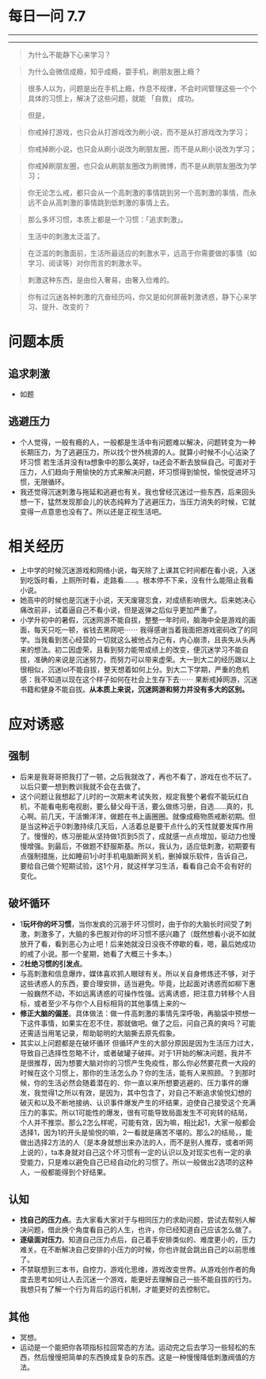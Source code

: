 # 每日一问 7.7 # 

---
<!-- toc -->
---


>为什么不能静下心来学习？

>为什么会微信成瘾，知乎成瘾，耍手机，刷朋友圈上瘾？

>很多人以为，问题是出在手机上瘾，作息不规律，不会时间管理这些一个个具体的习惯上，解决了这些问题，就能 「自救」 成功。

>但是，

>你戒掉打游戏，也只会从打游戏改为刷小说，而不是从打游戏改为学习；

>你戒掉刷小说，也只会从刷小说改为刷朋友圈，而不是从刷小说改为学习；

>你戒掉刷朋友圈，也只会从刷朋友圈改为刷微博，而不是从刷朋友圈改为学习；

>你无论怎么戒，都只会从一个高刺激的事情跳到另一个高刺激的事情，而永远不会从高刺激的事情跳到低刺激的事情上去。

>那么多坏习惯，本质上都是一个习惯：「追求刺激」。

>生活中的刺激太泛滥了。

>在泛滥的刺激面前，生活所最适应的刺激水平，远高于你需要做的事情（如学习、阅读等）对你而言的刺激水平。

>刺激这种东西，是由俭入奢易，由奢入俭难的。

>你有过沉迷各种刺激的亢奋经历吗，你又是如何屏蔽刺激诱惑，静下心来学习、提升、改变的？

# 问题本质

## 追求刺激
- 如题

## 逃避压力
- 个人觉得，一般有瘾的人，一般都是生活中有问题难以解决，问题转变为一种长期压力，为了逃避压力，所以找个世外桃源的人。就算小时候不小心沾染了坏习惯 若生活并没有ta想象中的那么美好，ta还会不断去放纵自己。可面对于压力，人们趋向于用愉快的方式来解决问题，坏习惯得到愉悦，愉悦促进坏习惯，无限循环。
- 我还觉得沉迷刺激与拖延和逃避也有关。我也曾经沉迷过一些东西，后来回头想一下，猛然发现那会儿的状态纯粹为了逃避压力，当压力消失的时候，它就变得一点意思也没有了。所以还是正视生活吧。

# 相关经历
- 上中学的时候沉迷游戏和网络小说，每天除了上课其它时间都在看小说，入迷到吃饭时看，上厕所时看，走路看……。根本停不下来，没有什么能阻止我看小说。
- 她高中的时候也是沉迷于小说，天天废寝忘食，对成绩影响很大。后来她决心痛改前非，试着逼自己不看小说，但是返弹之后似乎更加严重了。
- 小学升初中的暑假，沉迷网游不能自拔，整整一年时间，脑海中全是游戏的画面，每天只吃一顿，省钱去黑网吧⋯⋯ 我得感谢当着我面把游戏密码改了的同学。当我看到苦心经营的一切就这么被他占为己有，内心崩溃，且丧失从头再来的想法。初二因虚荣，且看到努力能带成绩上的改变，便沉迷学习不能自拔，准确的来说是沉迷努力，而努力可以带来虚荣。大一到大二的经历跟以上很相似，沉迷lol不能自拔，整天想着如何上分。到大二下学期，严重的危机感：我不知道以现在这个样子如何在社会上生存下去⋯⋯ 果断戒掉网游，沉迷书籍和健身不能自拔。**从本质上来说，沉迷网游和努力并没有多大的区别。**

# 应对诱惑
## 强制
- 后来是我哥哥把我打了一顿，之后我就改了，再也不看了，游戏在也不玩了。以后只要一想到教训我就不会在去做了。
- 这个问题让我想起了儿时的一次期末考试失败，规定我整个暑假不能玩红白机，不能看电影电视剧，要么替父母干活，要么做练习册，自选……真的，扎心啊。前几天，干活懒洋洋，做题在书上画圈圈。就像成瘾物质戒断初期。但是当这种近乎0刺激持续几天后，人活着总是要干点什么的天性就要发挥作用了。慢慢的，练习册能从坚持做1页到5页了，成就感一点点增加，驱动力也慢慢增强。到最后，不做题不舒服斯基。所以，我认为，适应低刺激，初期要有点强制措施，比如睡前1小时手机电脑断网关机，删掉娱乐软件，告诉自己，要给自己做个短期试验，这1个月，就这样学习生活，看看自己会不会有好的变化。

## 破坏循环
- 1**玩坏你的坏习惯**，当你发疯的沉溺于坏习惯时，由于你的大脑长时间受了刺激，刺激多了，大脑的多巴胺对你的坏习惯不感兴趣了（既然想看小说不如就放开了看，看到恶心为止吧！后来她就没日没夜不停歇的看，嗯，最后她成功的戒了小说。那一个星期，她看了大概三十多本。）
- 2**杜绝习惯的引发点**。
 -  与高刺激和信息爆炸，媒体喜欢抓人眼球有关。所以关自身修炼还不够，对于这些诱惑人的东西，要合理安排，适当避免。毕竟，比起面对诱惑而如柳下惠一般巍然不动，不如远离诱惑的可操作性强。远离诱惑，把注意力转移个人目标，或者至少不与你个人目标相背的其他事情上来的～
 - **修正大脑的偏差**。具体做法：做一件高刺激的事情先深呼吸，再脑袋中预想一下这件事情，如果实在忍不住，那就做吧。做了之后，问自己真的爽吗？可能还需适当用笔记录，帮助聪明的大脑撕去原先假象。
- 其实以上问题都是在破坏循环
但循环产生的大部分原因是因为生活压力过大，导致自己选择性忽略不计，或者破罐子破摔。对于1开始的解决问题，我并不是很推荐，因为想要大脑对你的习惯产生免疫性，那么你必然要花费一大段的时候在这个习惯上，那你的生活怎么办？你的生活，能有人来照顾。？到那时候，你的生活必然会随着潜在的、你一直以来所想要逃避的、压力事件的爆发，我觉得1之所以有效，是因为，其中包含了，对自己不断追求愉悦幻想的破灭和以及不断地接纳、认识事件爆发产生的坏结果，迫使自己接受这个充满压力的事实。所以1可能性的爆发，很有可能导致局面发生不可宛转的结局，个人并不推崇。那么2怎么样呢，可能有效，因为嘛，相比起1，大家一般都会选择1，因为1的开头是愉悦的嘛，2一看就是痛苦不堪的。那么2的结局，，能做出选择2方法的人（是本身就想出来办法的人，而不是别人推荐，或者听网上说的），ta本身就对自己这个坏习惯有一定的认识以及对现实也有一定的承受能力，只是难以避免自己已经自动化的习惯了。所以一般做出2选项的这种人，一般都能得到个好结果。

## 认知
- **找自己的压力点**。去大家看大家对于与相同压力的求助问题，尝试去帮别人解决问题，借此换个角度看自己的人生，也许，你已经知道自己应该怎么做了。
- **逐级面对压力**。知道自己压力点后，自己着手安排类似的、难度更小的，压力难关。在不断解决自己安排的小压力的时候，你也许就会跳出自己的以前思维了。
- 不禁联想到三本书，自控力，游戏化思维，游戏改变世界。从游戏创作者的角度去思考如何让人去沉迷一个游戏，能更好去理解自己一些不能自拔的行为。
我想只有了解一个行为背后的运行机制，才能更好的去控制它。

## 其他
- 冥想。
- 运动是一个能把你各项指标拉回常态的方法。运动完之后去学习一些轻松的东西，然后慢慢把简单的东西换成复杂的东西。这是一种慢慢降低刺激阀值的方法。



